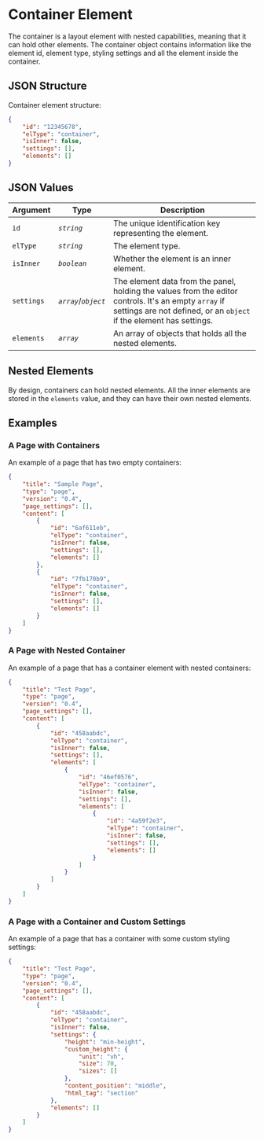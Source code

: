 # Container Element

<Badge type="tip" vertical="top" text="Elementor Core" /> <Badge type="warning" vertical="top" text="Advanced" />

The container is a layout element with nested capabilities, meaning that it can hold other elements. The container object contains information like the element id, element type, styling settings and all the element inside the container.

## JSON Structure

Container element structure:

```json
{
	"id": "12345678",
	"elType": "container",
	"isInner": false,
	"settings": [],
	"elements": []
}
```

## JSON Values

| Argument   | Type                 | Description |
|------------|----------------------|-------------|
| `id`       | _`string`_           | The unique identification key representing the element. |
| `elType`   | _`string`_           | The element type. |
| `isInner`  | _`boolean`_          | Whether the element is an inner element. |
| `settings` | _`array`_/_`object`_ | The element data from the panel, holding the values from the editor controls. It's an empty `array` if settings are not defined, or an `object` if the element has settings. |
| `elements` | _`array`_            | An array of objects that holds all the nested elements. |

## Nested Elements

By design, containers can hold nested elements. All the inner elements are stored in the `elements` value, and they can have their own nested elements.

## Examples

### A Page with Containers

An example of a page that has two empty containers:

```json
{
	"title": "Sample Page",
	"type": "page",
	"version": "0.4",
	"page_settings": [],
	"content": [
		{
			"id": "6af611eb",
			"elType": "container",
			"isInner": false,
			"settings": [],
			"elements": []
		},
		{
			"id": "7fb170b9",
			"elType": "container",
			"isInner": false,
			"settings": [],
			"elements": []
		}
	]
}
```

### A Page with Nested Container

An example of a page that has a container element with nested containers:

```json
{
	"title": "Test Page",
	"type": "page",
	"version": "0.4",
	"page_settings": [],
	"content": [
		{
			"id": "458aabdc",
			"elType": "container",
			"isInner": false,
			"settings": [],
			"elements": [
				{
					"id": "46ef0576",
					"elType": "container",
					"isInner": false,
					"settings": [],
					"elements": [
						{
							"id": "4a59f2e3",
							"elType": "container",
							"isInner": false,
							"settings": [],
							"elements": []
						}
					]
				}
			]
		}
	]
}
```

### A Page with a Container and Custom Settings

An example of a page that has a container with some custom styling settings:

```json
{
	"title": "Test Page",
	"type": "page",
	"version": "0.4",
	"page_settings": [],
	"content": [
		{
			"id": "458aabdc",
			"elType": "container",
			"isInner": false,
			"settings": {
				"height": "min-height",
				"custom_height": {
					"unit": "vh",
					"size": 70,
					"sizes": []
				},
				"content_position": "middle",
				"html_tag": "section"
			},
			"elements": []
		}
	]
}
```
